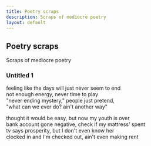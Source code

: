 ```yaml
---
title: Poetry scraps
description: Scraps of mediocre poetry
layout: default
---
```

## Poetry scraps
<p class="lead">Scraps of mediocre poetry</p>

### Untitled 1
feeling like the days will just never seem to end  
not enough energy, never time to play  
"never ending mystery," people just pretend,  
"what can we ever do? ain't another way"

thought it would be easy, but now my youth is over  
bank account gone negative, check if my mattress' spent  
tv says prosperity, but I don't even know her  
clocked in and I'm checked out, ain't even making rent